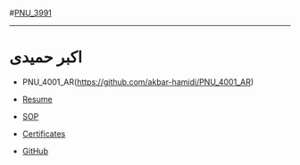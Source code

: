 #[PNU_3991](https://github.com/AliRazavi-edu/PNU_3991#TOC)
<div dir "rtl">

--------------

# اکبر حمیدی
- PNU_4001_AR(https://github.com/akbar-hamidi/PNU_4001_AR)
- [Resume](https://akbar-hamidi.github.io/) 
 
- [SOP](https://saharzeinivand.github.io/Sop/)
- [Certificates](https://saharzeinivand.github.io/Certificates/)
- [GitHub](https://github.com/saharzeinivand)


</div>

